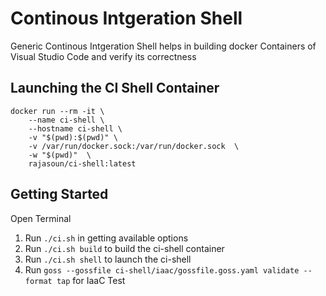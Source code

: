 # Continous Intgeration Shell 

Generic Continous Intgeration Shell helps in building docker Containers of Visual Studio Code and verify its correctness

## Launching the CI Shell Container

```
docker run --rm -it \
    --name ci-shell \
    --hostname ci-shell \
    -v "$(pwd):$(pwd)" \
    -v /var/run/docker.sock:/var/run/docker.sock  \
    -w "$(pwd)"  \
    rajasoun/ci-shell:latest
```

## Getting Started 

Open Terminal 

1. Run `./ci.sh` in getting available options
1. Run `./ci.sh build` to build the ci-shell container
1. Run `./ci.sh shell` to launch the ci-shell
1. Run `goss --gossfile ci-shell/iaac/gossfile.goss.yaml validate --format tap` for IaaC Test
